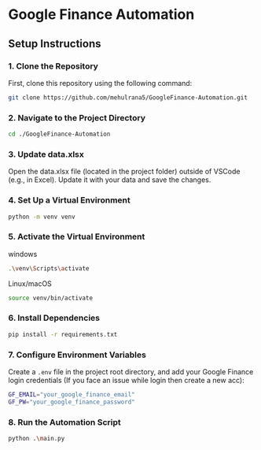 # Google Finance Automation

## Setup Instructions

### 1. Clone the Repository
First, clone this repository using the following command:

```bash
git clone https://github.com/mehulrana5/GoogleFinance-Automation.git
```

### 2. Navigate to the Project Directory
```bash
cd ./GoogleFinance-Automation
```

### 3. Update data.xlsx
Open the data.xlsx file (located in the project folder) outside of VSCode (e.g., in Excel). Update it with your data and save the changes.

### 4. Set Up a Virtual Environment
```bash
python -m venv venv
```

### 5. Activate the Virtual Environment
  windows
  ```bash
  .\venv\Scripts\activate
  ```
  Linux/macOS
  ```bash
  source venv/bin/activate
  ```

### 6. Install Dependencies
```bash
pip install -r requirements.txt
```

### 7. Configure Environment Variables
Create a `.env` file in the project root directory, and add your Google Finance login credentials (If you face an issue while login then create a new acc):
```bash
GF_EMAIL="your_google_finance_email"
GF_PW="your_google_finance_password"
```

### 8. Run the Automation Script
```bash
python .\main.py
```
